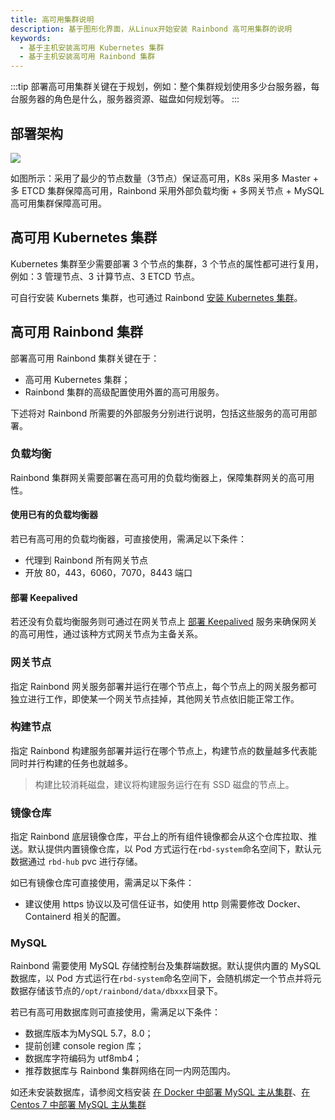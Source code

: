 ```yaml
---
title: 高可用集群说明
description: 基于图形化界面，从Linux开始安装 Rainbond 高可用集群的说明
keywords:
  - 基于主机安装高可用 Kubernetes 集群
  - 基于主机安装高可用 Rainbond 集群
---
```


:::tip
部署高可用集群关键在于规划，例如：整个集群规划使用多少台服务器，每台服务器的角色是什么，服务器资源、磁盘如何规划等。
:::

## 部署架构

![](/docs/installation/ha.png)

如图所示：采用了最少的节点数量（3节点）保证高可用，K8s 采用多 Master + 多 ETCD 集群保障高可用，Rainbond 采用外部负载均衡 + 多网关节点 + MySQL高可用集群保障高可用。

## 高可用 Kubernetes 集群

Kubernetes 集群至少需要部署 3 个节点的集群，3 个节点的属性都可进行复用，例如：3 管理节点、3 计算节点、3 ETCD 节点。

可自行安装 Kubernets 集群，也可通过 Rainbond [安装 Kubernetes 集群](/docs/installation/install-with-ui/#从主机开始安装-kubernetes-集群)。

## 高可用 Rainbond 集群

部署高可用 Rainbond 集群关键在于：

- 高可用 Kubernetes 集群；
- Rainbond 集群的高级配置使用外置的高可用服务。

下述将对 Rainbond 所需要的外部服务分别进行说明，包括这些服务的高可用部署。

### 负载均衡

Rainbond 集群网关需要部署在高可用的负载均衡器上，保障集群网关的高可用性。

#### 使用已有的负载均衡器

若已有高可用的负载均衡器，可直接使用，需满足以下条件：

- 代理到 Rainbond 所有网关节点
- 开放 80，443，6060，7070，8443 端口

#### 部署 Keepalived

若还没有负载均衡服务则可通过在网关节点上 [部署 Keepalived](https://t.goodrain.com/d/8334-keepalived) 服务来确保网关的高可用性，通过该种方式网关节点为主备关系。

### 网关节点

指定 Rainbond 网关服务部署并运行在哪个节点上，每个节点上的网关服务都可独立进行工作，即使某一个网关节点挂掉，其他网关节点依旧能正常工作。

### 构建节点

指定 Rainbond 构建服务部署并运行在哪个节点上，构建节点的数量越多代表能同时并行构建的任务也就越多。

> 构建比较消耗磁盘，建议将构建服务运行在有 SSD 磁盘的节点上。

### 镜像仓库

指定 Rainbond 底层镜像仓库，平台上的所有组件镜像都会从这个仓库拉取、推送。默认提供内置镜像仓库，以 Pod 方式运行在`rbd-system`命名空间下，默认元数据通过  `rbd-hub` pvc 进行存储。

如已有镜像仓库可直接使用，需满足以下条件：

- 建议使用 https 协议以及可信任证书，如使用 http 则需要修改 Docker、Containerd 相关的配置。

### MySQL

Rainbond 需要使用 MySQL 存储控制台及集群端数据。默认提供内置的 MySQL 数据库，以 Pod 方式运行在`rbd-system`命名空间下，会随机绑定一个节点并将元数据存储该节点的`/opt/rainbond/data/dbxxx`目录下。

若已有高可用数据库则可直接使用，需满足以下条件：

- 数据库版本为MySQL 5.7，8.0；
- 提前创建 console region 库；
- 数据库字符编码为 utf8mb4；
- 推荐数据库与 Rainbond 集群网络在同一内网范围内。

如还未安装数据库，请参阅文档安装 [在 Docker 中部署 MySQL 主从集群](https://t.goodrain.com/d/8335-docker-mysql)、[在 Centos 7 中部署 MySQL 主从集群](https://t.goodrain.com/d/8304-centos-7-mysql)